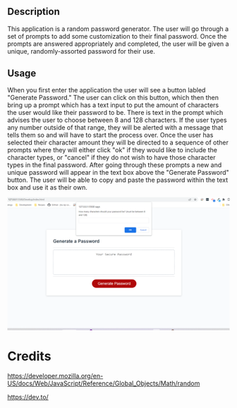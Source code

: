 # <Password-Generator>

## Description

This application is a random password generator. The user will go through a set of prompts to add some customization to their final password. Once the prompts are answered appropriately and completed, the user will be given a unique, randomly-assorted password for their use. 


## Usage

When you first enter the application the user will see a button labled "Generate Password." The user can click on this button, which then then bring up a prompt which has a text input to put the amount of characters the user would like their password to be. There is text in the prompt which advises the user to choose between 8 and 128 characters. If the user types any number outside of that range, they will be alerted with a message that tells them so and will have to start the process over. Once the user has selected their character amount they will be directed to a sequence of other prompts where they will either click "ok" if they would like to include the character types, or "cancel" if they do not wish to have those character types in the final password. After going through these prompts a new and unique password will appear in the text box above the "Generate Password" button. The user will be able to copy and paste the password within the text box and use it as their own. 

![Alt text](./assets/Screenshot1.png)

# Credits


https://developer.mozilla.org/en-US/docs/Web/JavaScript/Reference/Global_Objects/Math/random


https://dev.to/